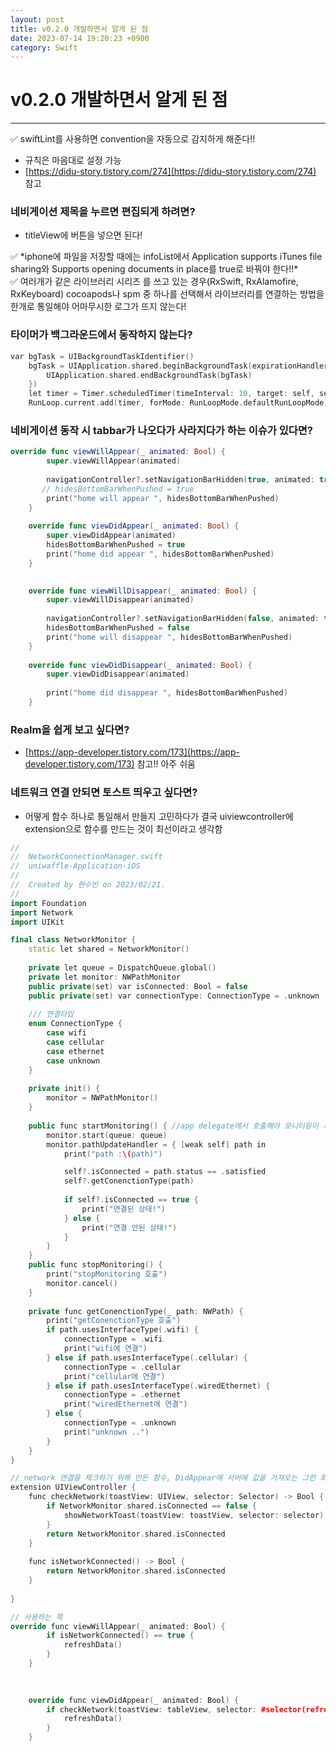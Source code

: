 ```yaml
---
layout: post
title: v0.2.0 개발하면서 알게 된 점
date: 2023-07-14 19:20:23 +0900
category: Swift
---
```


# v0.2.0 개발하면서 알게 된 점

---

<aside>
✅ swiftLint를 사용하면 convention을 자동으로 감지하게 해준다!!

- 규칙은 마음대로 설정 가능
- [https://didu-story.tistory.com/274](https://didu-story.tistory.com/274) 참고
</aside>

### 네비게이션 제목을 누르면 편집되게 하려면?

- titleView에 버튼을 넣으면 된다!

<aside>
✅ *iphone에 파일을 저장할 때에는 infoList에서 Application supports iTunes file sharing와 Supports opening documents in place를 true로 바꿔야 한다!!*

</aside>

<aside>
✅ 여러개가  같은 라이브러리 시리즈 를 쓰고 있는 경우(RxSwift, RxAlamofire, RxKeyboard) cocoapods나 spm 중 하나를 선택해서 라이브러리를 연결하는 방법을 한개로 통일해야 어마무시한 로그가 뜨지 않는다!

</aside>

### 타이머가 백그라운드에서 동작하지 않는다?

```cpp
var bgTask = UIBackgroundTaskIdentifier()
    bgTask = UIApplication.shared.beginBackgroundTask(expirationHandler: {
        UIApplication.shared.endBackgroundTask(bgTask)
    })
    let timer = Timer.scheduledTimer(timeInterval: 10, target: self, selector: #selector(notificationReceived), userInfo: nil, repeats: true)
    RunLoop.current.add(timer, forMode: RunLoopMode.defaultRunLoopMode)
```

### 네비게이션 동작 시 tabbar가 나오다가 사라지다가 하는 이슈가 있다면?

```swift
override func viewWillAppear(_ animated: Bool) {
        super.viewWillAppear(animated)
        
        navigationController?.setNavigationBarHidden(true, animated: true)
       // hidesBottomBarWhenPushed = true
        print("home will appear ", hidesBottomBarWhenPushed)
    }
    
    override func viewDidAppear(_ animated: Bool) {
        super.viewDidAppear(animated)
        hidesBottomBarWhenPushed = true
        print("home did appear ", hidesBottomBarWhenPushed)
    }

    
    override func viewWillDisappear(_ animated: Bool) {
        super.viewWillDisappear(animated)
        
        navigationController?.setNavigationBarHidden(false, animated: true)
        hidesBottomBarWhenPushed = false
        print("home will disappear ", hidesBottomBarWhenPushed)
    }
    
    override func viewDidDisappear(_ animated: Bool) {
        super.viewDidDisappear(animated)
        
        print("home did disappear ", hidesBottomBarWhenPushed)
    }
```

### Realm을 쉽게 보고 싶다면?

- [https://app-developer.tistory.com/173](https://app-developer.tistory.com/173) 참고!! 아주 쉬움

### 네트워크 연결 안되면 토스트 띄우고 싶다면?

- 어떻게 함수 하나로 통일해서 만들지 고민하다가 결국 uiviewcontroller에 extension으로 함수를 만드는 것이 최선이라고 생각함

```cpp
//
//  NetworkConnectionManager.swift
//  uniwaffle-Application-iOS
//
//  Created by 현수빈 on 2023/02/21.
//
import Foundation
import Network
import UIKit

final class NetworkMonitor {
    static let shared = NetworkMonitor()
    
    private let queue = DispatchQueue.global()
    private let monitor: NWPathMonitor
    public private(set) var isConnected: Bool = false
    public private(set) var connectionType: ConnectionType = .unknown
    
    /// 연결타입
    enum ConnectionType {
        case wifi
        case cellular
        case ethernet
        case unknown
    }
    
    private init() {
        monitor = NWPathMonitor()
    }
    
    public func startMonitoring() { //app delegate에서 호출해야 모니터링이 시작됨
        monitor.start(queue: queue)
        monitor.pathUpdateHandler = { [weak self] path in
            print("path :\(path)")

            self?.isConnected = path.status == .satisfied
            self?.getConenctionType(path)
            
            if self?.isConnected == true {
                print("연결된 상태!")
            } else {
                print("연결 안된 상태!")
            }
        }
    }
    public func stopMonitoring() {
        print("stopMonitoring 호출")
        monitor.cancel()
    }
    
    private func getConenctionType(_ path: NWPath) {
        print("getConenctionType 호출")
        if path.usesInterfaceType(.wifi) {
            connectionType = .wifi
            print("wifi에 연결")
        } else if path.usesInterfaceType(.cellular) {
            connectionType = .cellular
            print("cellular에 연결")
        } else if path.usesInterfaceType(.wiredEthernet) {
            connectionType = .ethernet
            print("wiredEthernet에 연결")
        } else {
            connectionType = .unknown
            print("unknown ..")
        }
    }
}

// network 연결을 체크하기 위해 만든 함수, DidAppear에 서버에 값을 가져오는 그런 화면에만 willAppear에 selector에 refresh해야하는 함수를 넣어주시면 됩니당!
extension UIViewController {
    func checkNetwork(toastView: UIView, selector: Selector) -> Bool {
        if NetworkMonitor.shared.isConnected == false {
            showNetworkToast(toastView: toastView, selector: selector)
        }
        return NetworkMonitor.shared.isConnected
    }
    
    func isNetworkConnected() -> Bool {
        return NetworkMonitor.shared.isConnected
    }
  
}
```

```cpp
// 사용하는 쪽
override func viewWillAppear(_ animated: Bool) {
        if isNetworkConnected() == true {
            refreshData()
        }
    }
    

    
    override func viewDidAppear(_ animated: Bool) {
        if checkNetwork(toastView: tableView, selector: #selector(refreshData)) == true {
            refreshData()
        }
    }
```
